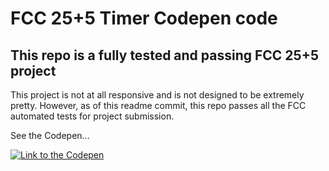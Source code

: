 # FCC 25+5 Timer Codepen code

## This repo is a fully tested and passing FCC 25+5 project

This project is not at all responsive and is not designed to be extremely pretty. However, as of this readme commit, this repo passes all the FCC automated tests for project submission.

See the Codepen...

[![Link to the Codepen](https://i.imgur.com/VUwj1Uq.png)](https://codepen.io/goloisaninja/pen/LYOjEXq?editors=0100)
